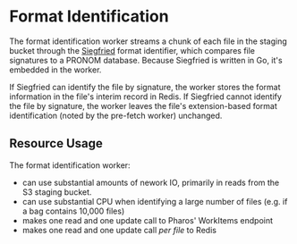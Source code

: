 # Format Identification

The format identification worker streams a chunk of each file in the staging bucket through the [Siegfried](https://www.itforarchivists.com/siegfried/) format identifier, which compares file signatures to a PRONOM database. Because Siegfried is written in Go, it's embedded in the worker.

If Siegfried can identify the file by signature, the worker stores the format information in the file's interim record in Redis. If Siegfried cannot identify the file by signature, the worker leaves the file's extension-based format identification (noted by the pre-fetch worker) unchanged.

## Resource Usage

The format identification worker:

* can use substantial amounts of nework IO, primarily in reads from the S3 staging bucket.
* can use substantial CPU when identifying a large number of files (e.g. if a bag contains 10,000 files)
* makes one read and one update call to Pharos' WorkItems endpoint
* makes one read and one update call _per file_ to Redis
